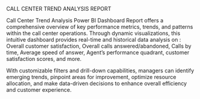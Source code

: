  CALL CENTER TREND ANALYSIS REPORT

Call Center Trend Analysis Power BI Dashboard Report offers a comprehensive overview of key performance metrics, trends, and patterns within the call center operations. Through dynamic visualizations, this intuitive dashboard provides real-time and historical data analysis on : Overall customer satisfaction, Overall calls answered/abandoned, Calls by time, Average speed of answer, Agent’s performance quadrant, customer satisfaction scores, and more.


With customizable filters and drill-down capabilities, managers can identify emerging trends, pinpoint areas for improvement, optimize resource allocation, and make data-driven decisions to enhance overall efficiency and customer experience.

